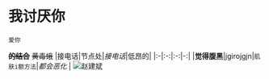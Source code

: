 # 我讨厌你
```
爱你
```
**~~的结合~~**
~~黄毒蛾~~
|接电话|节点处|*接电话*|低昂的|
|:-|:-:|:-:|-:|
|**觉得腹黑**|jgirojgjn|`肌肤i额方法`|*都会恶化* |
![赵建斌](https://pic.netbian.com/uploads/allimg/230813/221347-16919360279c09.jpg)